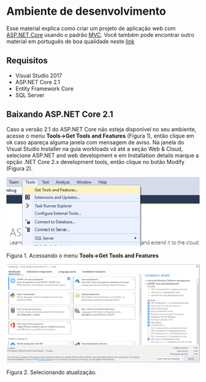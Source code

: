 # Ambiente de desenvolvimento

Esse material explica como criar um projeto de aplicação web com [ASP.NET Core](https://docs.microsoft.com/pt-br/aspnet/core/?view=aspnetcore-2.1) usando o padrão [MVC](https://docs.microsoft.com/pt-br/aspnet/core/mvc/overview?view=aspnetcore-2.1). Você também pode encontrar outro material em português de boa qualidade neste [link](https://raphaelcardoso.com.br/criando-aplicacao-web-com-aspnet-core-mvc-parte-1/)

## Requisitos

 - Visual Studio 2017
 - ASP.NET Core 2.1
 - Entity Framework Core
 - SQL Server
 

 ## Baixando ASP.NET Core 2.1
 
 Caso a versão 2.1 do ASP.NET Core não esteja disponível no seu ambiente, acesse o menu **Tools->Get Tools and Features** (Figura 1), então clique em ok caso apareça alguma janela com mensagem de aviso. Na janela do Visual Studio Installer na guia workloads vá até a seção Web & Cloud, selecione ASP.NET and web development e em Installation details marque a opção .NET Core 2.x development tools, então clique no botão Modify (Figura 2).

![First_img](/aspnetcoremvc/assets/img/ambiente04.png)

Figura 1. Acessando o menu **Tools->Get Tools and Features**

![Second_img](/aspnetcoremvc/assets/img/ambiente05.png)

Figura 2. Selecionando atualização.
